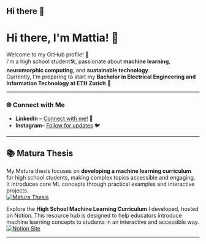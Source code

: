## Hi there 👋

# Hi there, I'm Mattia! 👋

Welcome to my GitHub profile! 🚀\
I'm a high school student🛠️, passionate about **machine learning**, **neuromorphic computing**, and **sustainable technology**.\
Currently, I'm preparing to start my **Bachelor in Electrical Engineering and Information Technology at ETH Zurich** 🏫

---

### 🌐 Connect with Me

- **LinkedIn** – [Connect with me!](https://ch.linkedin.com/in/mattia-erne) 💼
- **Instagram**– [Follow for updates](https://www.instagram.com/mattia.3rne/profilecard) 🐦

---

## 📚 Matura Thesis
My Matura thesis focuses on **developing a machine learning curriculum** for high school students, making complex topics accessible and engaging. It introduces core ML concepts through practical examples and interactive projects.\
[![Matura Thesis](https://img.shields.io/badge/GitHub-View%20Repository-blue?logo=github)](https://github.com/mattia-3rne/MA_MachineLearningCurriculum)

Explore the **High School Machine Learning Curriculum** I developed, hosted on Notion. This resource hub is designed to help educators introduce machine learning concepts to students in an interactive and accessible way.\
[![Notion Site](https://img.shields.io/badge/Notion-View%20Site-black?logo=notion)](https://mattia-erne.notion.site/High-School-Machine-Learning-Curriculum-A-Resource-Hub-For-Educators-13bd0dc06fea806fa924d097bf0de1a6)

---
